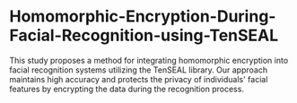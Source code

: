 # Homomorphic-Encryption-During-Facial-Recognition-using-TenSEAL
This study proposes a method for integrating homomorphic encryption into facial recognition systems utilizing the TenSEAL library. Our approach maintains high accuracy and protects the privacy of individuals' facial features by encrypting the data during the recognition process. 

